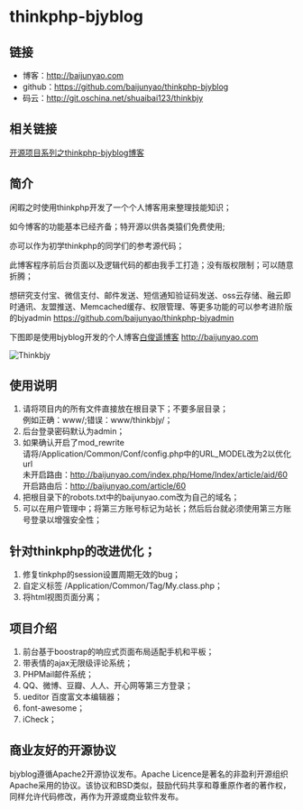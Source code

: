# thinkphp-bjyblog

## 链接
- 博客：http://baijunyao.com   
- github：https://github.com/baijunyao/thinkphp-bjyblog   
- 码云：http://git.oschina.net/shuaibai123/thinkbjy   

## 相关链接
[开源项目系列之thinkphp-bjyblog博客](http://baijunyao.com/article/104)  

## 简介
闲暇之时使用thinkphp开发了一个个人博客用来整理技能知识；  

如今博客的功能基本已经齐备；特开源以供各类猿们免费使用;  

亦可以作为初学thinkphp的同学们的参考源代码；  

此博客程序前后台页面以及逻辑代码的都由我手工打造；没有版权限制；可以随意折腾；

想研究支付宝、微信支付、邮件发送、短信通知验证码发送、oss云存储、融云即时通讯、友盟推送、Memcached缓存、权限管理、等更多功能的可以参考进阶版的bjyadmin https://github.com/baijunyao/thinkphp-bjyadmin  

下图即是使用bjyblog开发的个人博客[白俊遥博客](http://statics.baijunyao.com/images/other/thinkbjy.jpg) http://baijunyao.com  

![Thinkbjy](http://statics.baijunyao.com/images/other/thinkbjy.jpg)  

## 使用说明
1. 请将项目内的所有文件直接放在根目录下；不要多层目录；  
例如正确：www/;错误：www/thinkbjy/；
2. 后台登录密码默认为admin；
3. 如果确认开启了mod_rewrite  
请将/Application/Common/Conf/config.php中的URL_MODEL改为2以优化url  
未开启路由：http://baijunyao.com/index.php/Home/Index/article/aid/60  
开启路由后：http://baijunyao.com/article/60
4. 把根目录下的robots.txt中的baijunyao.com改为自己的域名；
5. 可以在用户管理中；将第三方账号标记为站长；然后后台就必须使用第三方账号登录以增强安全性；

## 针对thinkphp的改进优化；
1. 修复tinkphp的session设置周期无效的bug；
2. 自定义标签 /Application/Common/Tag/My.class.php；
3. 将html视图页面分离；

## 项目介绍
1. 前台基于boostrap的响应式页面布局适配手机和平板；
2. 带表情的ajax无限级评论系统；
3. PHPMail邮件系统；
4. QQ、微博、豆瓣、人人、开心网等第三方登录；
5. ueditor 百度富文本编辑器；
7. font-awesome；
8. iCheck；

## 商业友好的开源协议
bjyblog遵循Apache2开源协议发布。Apache Licence是著名的非盈利开源组织Apache采用的协议。该协议和BSD类似，鼓励代码共享和尊重原作者的著作权，同样允许代码修改，再作为开源或商业软件发布。


